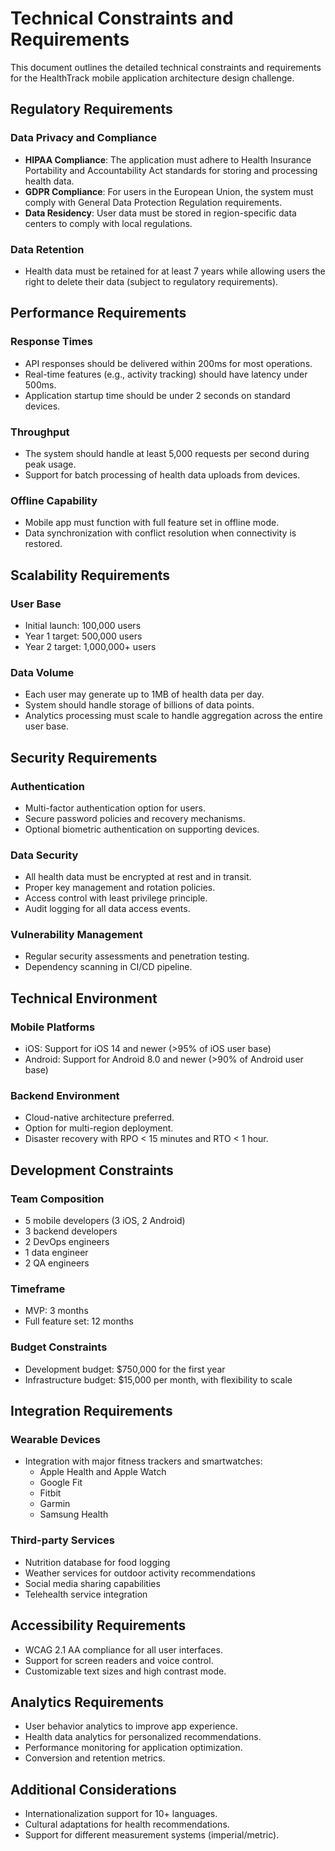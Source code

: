 # Technical Constraints and Requirements

This document outlines the detailed technical constraints and requirements for the HealthTrack mobile application architecture design challenge.

## Regulatory Requirements

### Data Privacy and Compliance
- **HIPAA Compliance**: The application must adhere to Health Insurance Portability and Accountability Act standards for storing and processing health data.
- **GDPR Compliance**: For users in the European Union, the system must comply with General Data Protection Regulation requirements.
- **Data Residency**: User data must be stored in region-specific data centers to comply with local regulations.

### Data Retention
- Health data must be retained for at least 7 years while allowing users the right to delete their data (subject to regulatory requirements).

## Performance Requirements

### Response Times
- API responses should be delivered within 200ms for most operations.
- Real-time features (e.g., activity tracking) should have latency under 500ms.
- Application startup time should be under 2 seconds on standard devices.

### Throughput
- The system should handle at least 5,000 requests per second during peak usage.
- Support for batch processing of health data uploads from devices.

### Offline Capability
- Mobile app must function with full feature set in offline mode.
- Data synchronization with conflict resolution when connectivity is restored.

## Scalability Requirements

### User Base
- Initial launch: 100,000 users
- Year 1 target: 500,000 users
- Year 2 target: 1,000,000+ users

### Data Volume
- Each user may generate up to 1MB of health data per day.
- System should handle storage of billions of data points.
- Analytics processing must scale to handle aggregation across the entire user base.

## Security Requirements

### Authentication
- Multi-factor authentication option for users.
- Secure password policies and recovery mechanisms.
- Optional biometric authentication on supporting devices.

### Data Security
- All health data must be encrypted at rest and in transit.
- Proper key management and rotation policies.
- Access control with least privilege principle.
- Audit logging for all data access events.

### Vulnerability Management
- Regular security assessments and penetration testing.
- Dependency scanning in CI/CD pipeline.

## Technical Environment

### Mobile Platforms
- iOS: Support for iOS 14 and newer (>95% of iOS user base)
- Android: Support for Android 8.0 and newer (>90% of Android user base)

### Backend Environment
- Cloud-native architecture preferred.
- Option for multi-region deployment.
- Disaster recovery with RPO < 15 minutes and RTO < 1 hour.

## Development Constraints

### Team Composition
- 5 mobile developers (3 iOS, 2 Android)
- 3 backend developers
- 2 DevOps engineers
- 1 data engineer
- 2 QA engineers

### Timeframe
- MVP: 3 months
- Full feature set: 12 months

### Budget Constraints
- Development budget: $750,000 for the first year
- Infrastructure budget: $15,000 per month, with flexibility to scale

## Integration Requirements

### Wearable Devices
- Integration with major fitness trackers and smartwatches:
  - Apple Health and Apple Watch
  - Google Fit
  - Fitbit
  - Garmin
  - Samsung Health

### Third-party Services
- Nutrition database for food logging
- Weather services for outdoor activity recommendations
- Social media sharing capabilities
- Telehealth service integration

## Accessibility Requirements

- WCAG 2.1 AA compliance for all user interfaces.
- Support for screen readers and voice control.
- Customizable text sizes and high contrast mode.

## Analytics Requirements

- User behavior analytics to improve app experience.
- Health data analytics for personalized recommendations.
- Performance monitoring for application optimization.
- Conversion and retention metrics.

## Additional Considerations

- Internationalization support for 10+ languages.
- Cultural adaptations for health recommendations.
- Support for different measurement systems (imperial/metric).


